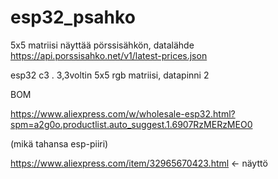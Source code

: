 # esp32_psahko

5x5 matriisi näyttää pörssisähkön, datalähde https://api.porssisahko.net/v1/latest-prices.json


esp32 c3 . 3,3voltin 5x5 rgb matriisi, datapinni 2

BOM

https://www.aliexpress.com/w/wholesale-esp32.html?spm=a2g0o.productlist.auto_suggest.1.6907RzMERzMEO0

(mikä tahansa esp-piiri)

https://www.aliexpress.com/item/32965670423.html <- näyttö
